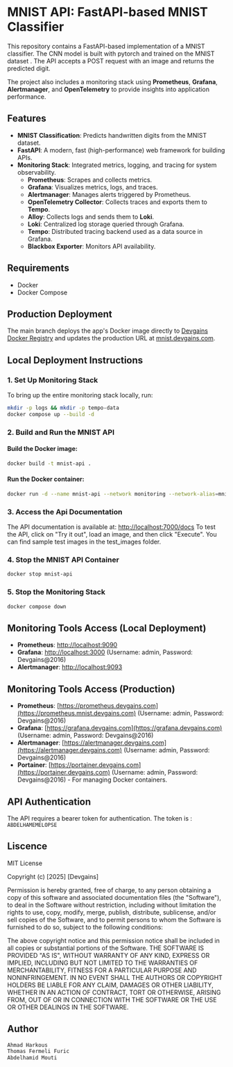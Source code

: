 # MNIST API: FastAPI-based MNIST Classifier

This repository contains a FastAPI-based implementation of a MNIST classifier. The CNN model is built with pytorch and trained on the MNIST dataset . The API accepts a POST request with an image and returns the predicted digit.

The project also includes a monitoring stack using **Prometheus**, **Grafana**, **Alertmanager**, and **OpenTelemetry** to provide insights into application performance.

## Features
- **MNIST Classification**: Predicts handwritten digits from the MNIST dataset.
- **FastAPI**: A modern, fast (high-performance) web framework for building APIs.
- **Monitoring Stack**: Integrated metrics, logging, and tracing for system observability.
    - **Prometheus**: Scrapes and collects metrics.
    - **Grafana**: Visualizes metrics, logs, and traces.
    - **Alertmanager**: Manages alerts triggered by Prometheus.
    - **OpenTelemetry Collector**: Collects traces and exports them to **Tempo**.
    - **Alloy**: Collects logs and sends them to **Loki**.
    - **Loki**: Centralized log storage queried through Grafana.
    - **Tempo**: Distributed tracing backend used as a data source in Grafana.
    - **Blackbox Exporter**: Monitors API availability.

## Requirements
- Docker
- Docker Compose

## Production Deployment
The main branch deploys the app's Docker image directly to [Devgains Docker Registry](https://registry.devgains.com) and updates the production URL at [mnist.devgains.com](https://mnist.devgains.com).

## Local Deployment Instructions

### 1. Set Up Monitoring Stack
To bring up the entire monitoring stack locally, run:

```bash
mkdir -p logs && mkdir -p tempo-data
docker compose up --build -d
```

### 2. Build and Run the MNIST API

#### Build the Docker image:
```bash
docker build -t mnist-api .
```

#### Run the Docker container:
```bash
docker run -d --name mnist-api --network monitoring --network-alias=mnist-api -v $(pwd)/logs:/app/logs -p 7000:7000 mnist-api
```

### 3. Access the Api Documentation
The API documentation is available at: [http://localhost:7000/docs](http://localhost:7000/docs)
To test the API, click on "Try it out", load an image, and then click "Execute". You can find sample test images in the test_images folder.

### 4. Stop the MNIST API Container
```bash
docker stop mnist-api
```

### 5. Stop the Monitoring Stack
```bash
docker compose down
```

## Monitoring Tools Access (Local Deployment)

- **Prometheus**: [http://localhost:9090](http://localhost:9090)
- **Grafana**: [http://localhost:3000](http://localhost:3000) (Username: admin, Password: Devgains@2016)
- **Alertmanager**: [http://localhost:9093](http://localhost:9093)

## Monitoring Tools Access (Production)

- **Prometheus**: [https://prometheus.devgains.com](https://prometheus.mnist.devgains.com) (Username: admin, Password: Devgains@2016)
- **Grafana**: [https://grafana.devgains.com](https://grafana.devgains.com) (Username: admin, Password: Devgains@2016)
- **Alertmanager**: [https://alertmanager.devgains.com](https://alertmanager.devgains.com) (Username: admin, Password: Devgains@2016)
- **Portainer**: [https://portainer.devgains.com](https://portainer.devgains.com) (Username: admin, Password: Devgains@2016) - For managing Docker containers.

## API Authentication
The API requires a bearer token for authentication. The token is : `ABDELHAMEMELOPSE`

## Liscence

MIT  License

Copyright (c) [2025] [Devgains]

Permission is hereby granted, free of charge, to any person obtaining a copy of this software and associated documentation files (the "Software"), to deal in the Software without restriction, including without limitation the rights to use, copy, modify, merge, publish, distribute, sublicense, and/or sell copies of the Software, and to permit persons to whom the Software is furnished to do so, subject to the following conditions:

The above copyright notice and this permission notice shall be included in all copies or substantial portions of the Software.
THE SOFTWARE IS PROVIDED "AS IS", WITHOUT WARRANTY OF ANY KIND, EXPRESS OR IMPLIED, INCLUDING BUT NOT LIMITED TO THE WARRANTIES OF MERCHANTABILITY, FITNESS FOR A PARTICULAR PURPOSE AND NONINFRINGEMENT. IN NO EVENT SHALL THE AUTHORS OR COPYRIGHT HOLDERS BE LIABLE FOR ANY CLAIM, DAMAGES OR OTHER LIABILITY, WHETHER IN AN ACTION OF CONTRACT, TORT OR OTHERWISE, ARISING FROM, OUT OF OR IN CONNECTION WITH THE SOFTWARE OR THE USE OR OTHER DEALINGS IN THE SOFTWARE.

## Author
```bash
Ahmad Harkous
Thomas Fermeli Furic 
Abdelhamid Mouti
```


